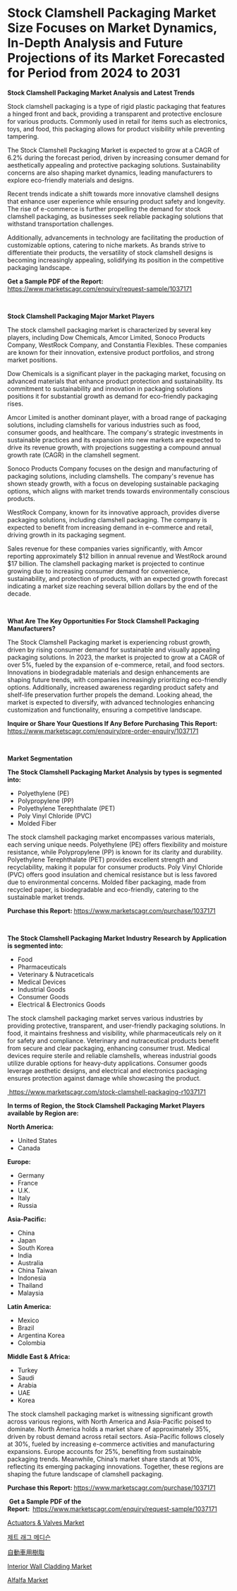 <p><h1>Stock Clamshell Packaging Market Size Focuses on Market Dynamics, In-Depth Analysis and Future Projections of its Market Forecasted for Period from 2024 to 2031</h1></p><p><strong>Stock Clamshell Packaging Market Analysis and Latest Trends</strong></p>
<p><p>Stock clamshell packaging is a type of rigid plastic packaging that features a hinged front and back, providing a transparent and protective enclosure for various products. Commonly used in retail for items such as electronics, toys, and food, this packaging allows for product visibility while preventing tampering. </p><p>The Stock Clamshell Packaging Market is expected to grow at a CAGR of 6.2% during the forecast period, driven by increasing consumer demand for aesthetically appealing and protective packaging solutions. Sustainability concerns are also shaping market dynamics, leading manufacturers to explore eco-friendly materials and designs. </p><p>Recent trends indicate a shift towards more innovative clamshell designs that enhance user experience while ensuring product safety and longevity. The rise of e-commerce is further propelling the demand for stock clamshell packaging, as businesses seek reliable packaging solutions that withstand transportation challenges. </p><p>Additionally, advancements in technology are facilitating the production of customizable options, catering to niche markets. As brands strive to differentiate their products, the versatility of stock clamshell designs is becoming increasingly appealing, solidifying its position in the competitive packaging landscape.</p></p>
<p><strong>Get a Sample PDF of the Report:&nbsp;</strong> <a href="https://www.marketscagr.com/enquiry/request-sample/1037171">https://www.marketscagr.com/enquiry/request-sample/1037171</a></p>
<p>&nbsp;</p>
<p><strong>Stock Clamshell Packaging Major Market Players</strong></p>
<p><p>The stock clamshell packaging market is characterized by several key players, including Dow Chemicals, Amcor Limited, Sonoco Products Company, WestRock Company, and Constantia Flexibles. These companies are known for their innovation, extensive product portfolios, and strong market positions.</p><p>Dow Chemicals is a significant player in the packaging market, focusing on advanced materials that enhance product protection and sustainability. Its commitment to sustainability and innovation in packaging solutions positions it for substantial growth as demand for eco-friendly packaging rises.</p><p>Amcor Limited is another dominant player, with a broad range of packaging solutions, including clamshells for various industries such as food, consumer goods, and healthcare. The company's strategic investments in sustainable practices and its expansion into new markets are expected to drive its revenue growth, with projections suggesting a compound annual growth rate (CAGR) in the clamshell segment.</p><p>Sonoco Products Company focuses on the design and manufacturing of packaging solutions, including clamshells. The company's revenue has shown steady growth, with a focus on developing sustainable packaging options, which aligns with market trends towards environmentally conscious products.</p><p>WestRock Company, known for its innovative approach, provides diverse packaging solutions, including clamshell packaging. The company is expected to benefit from increasing demand in e-commerce and retail, driving growth in its packaging segment.</p><p>Sales revenue for these companies varies significantly, with Amcor reporting approximately $12 billion in annual revenue and WestRock around $17 billion. The clamshell packaging market is projected to continue growing due to increasing consumer demand for convenience, sustainability, and protection of products, with an expected growth forecast indicating a market size reaching several billion dollars by the end of the decade.</p></p>
<p>&nbsp;</p>
<p><strong>What Are The Key Opportunities For Stock Clamshell Packaging Manufacturers?</strong></p>
<p><p>The Stock Clamshell Packaging market is experiencing robust growth, driven by rising consumer demand for sustainable and visually appealing packaging solutions. In 2023, the market is projected to grow at a CAGR of over 5%, fueled by the expansion of e-commerce, retail, and food sectors. Innovations in biodegradable materials and design enhancements are shaping future trends, with companies increasingly prioritizing eco-friendly options. Additionally, increased awareness regarding product safety and shelf-life preservation further propels the demand. Looking ahead, the market is expected to diversify, with advanced technologies enhancing customization and functionality, ensuring a competitive landscape.</p></p>
<p><strong>Inquire or Share Your Questions If Any Before Purchasing This Report:</strong> <a href="https://www.marketscagr.com/enquiry/pre-order-enquiry/1037171">https://www.marketscagr.com/enquiry/pre-order-enquiry/1037171</a></p>
<p>&nbsp;</p>
<p><strong>Market Segmentation</strong></p>
<p><strong>The Stock Clamshell Packaging Market Analysis by types is segmented into:</strong></p>
<p><ul><li>Polyethylene (PE)</li><li>Polypropylene (PP)</li><li>Polyethylene Terephthalate (PET)</li><li>Poly Vinyl Chloride (PVC)</li><li>Molded Fiber</li></ul></p>
<p><p>The stock clamshell packaging market encompasses various materials, each serving unique needs. Polyethylene (PE) offers flexibility and moisture resistance, while Polypropylene (PP) is known for its clarity and durability. Polyethylene Terephthalate (PET) provides excellent strength and recyclability, making it popular for consumer products. Poly Vinyl Chloride (PVC) offers good insulation and chemical resistance but is less favored due to environmental concerns. Molded fiber packaging, made from recycled paper, is biodegradable and eco-friendly, catering to the sustainable market trends.</p></p>
<p><strong>Purchase this Report:&nbsp;</strong><a href="https://www.marketscagr.com/purchase/1037171">https://www.marketscagr.com/purchase/1037171</a></p>
<p>&nbsp;</p>
<p><strong>The Stock Clamshell Packaging Market Industry Research by Application is segmented into:</strong></p>
<p><ul><li>Food</li><li>Pharmaceuticals</li><li>Veterinary & Nutraceticals</li><li>Medical Devices</li><li>Industrial Goods</li><li>Consumer Goods</li><li>Electrical & Electronics Goods</li></ul></p>
<p><p>The stock clamshell packaging market serves various industries by providing protective, transparent, and user-friendly packaging solutions. In food, it maintains freshness and visibility, while pharmaceuticals rely on it for safety and compliance. Veterinary and nutraceutical products benefit from secure and clear packaging, enhancing consumer trust. Medical devices require sterile and reliable clamshells, whereas industrial goods utilize durable options for heavy-duty applications. Consumer goods leverage aesthetic designs, and electrical and electronics packaging ensures protection against damage while showcasing the product.</p></p>
<p><a href="https://www.marketscagr.com/stock-clamshell-packaging-r1037171">&nbsp;https://www.marketscagr.com/stock-clamshell-packaging-r1037171</a></p>
<p><strong>In terms of Region, the Stock Clamshell Packaging Market Players available by Region are:</strong></p>
<p>
    <p> <strong> North America: </strong>
        <ul>
            <li>United States</li>
            <li>Canada</li>
        </ul>
        </p> 
    <p> <strong> Europe: </strong>
        <ul>
            <li>Germany</li>
            <li>France</li>
            <li>U.K.</li>
            <li>Italy</li>
            <li>Russia</li>
        </ul>
        </p> 
    <p> <strong> Asia-Pacific: </strong>
        <ul>
            <li>China</li>
            <li>Japan</li>
            <li>South Korea</li>
            <li>India</li>
            <li>Australia</li>
            <li>China Taiwan</li>
            <li>Indonesia</li>
            <li>Thailand</li>
            <li>Malaysia</li>
        </ul>
        </p> 
    <p> <strong> Latin America: </strong>
        <ul>
            <li>Mexico</li>
            <li>Brazil</li>
            <li>Argentina Korea</li>
            <li>Colombia</li>
        </ul>
        </p> 
    <p> <strong> Middle East & Africa: </strong>
        <ul>
            <li>Turkey</li>
            <li>Saudi</li>
            <li>Arabia</li>
            <li>UAE</li>
            <li>Korea</li>
        </ul>
    </p>
    </p>
<p><p>The stock clamshell packaging market is witnessing significant growth across various regions, with North America and Asia-Pacific poised to dominate. North America holds a market share of approximately 35%, driven by robust demand across retail sectors. Asia-Pacific follows closely at 30%, fueled by increasing e-commerce activities and manufacturing expansions. Europe accounts for 25%, benefiting from sustainable packaging trends. Meanwhile, China’s market share stands at 10%, reflecting its emerging packaging innovations. Together, these regions are shaping the future landscape of clamshell packaging.</p></p>
<p><strong>Purchase this Report: </strong><a href="https://www.marketscagr.com/purchase/1037171">https://www.marketscagr.com/purchase/1037171</a></p>
<p>&nbsp;<strong>Get a Sample PDF of the Report:&nbsp;&nbsp;</strong><a href="https://www.marketscagr.com/enquiry/request-sample/1037171">https://www.marketscagr.com/enquiry/request-sample/1037171</a></p>
<p><strong></strong></p>
<p><p><a href="https://github.com/luckyshygirl/Market-Research-Report-List-6/blob/main/actuators-valves-market.md">Actuators & Valves Market</a></p><p><a href="https://medium.com/@serenitywlt52/jet-lag-medicine-market-%EC%9D%98-%EA%B8%80%EB%A1%9C%EB%B2%8C-%EC%8B%9C%EC%9E%A5-%EA%B0%9C%EC%9A%94%EB%8A%94-%EC%A0%84-%EC%84%B8%EA%B3%84-%EB%B0%8F-%EC%A3%BC%EC%9A%94-%EC%8B%9C%EC%9E%A5%EC%9D%98-%EC%82%B0%EC%97%85%EC%97%90-%EC%98%81%ED%96%A5%EC%9D%84-%EB%AF%B8%EC%B9%98%EB%8A%94-%EC%A3%BC%EC%9A%94-%ED%8A%B8%EB%A0%8C%EB%93%9C%EC%97%90-%EB%8C%80%ED%95%9C-%EB%8F%85%ED%8A%B9%ED%95%9C-%EA%B4%80%EC%A0%90%EC%9D%84-%EC%A0%9C%EA%B3%B5%ED%95%A9%EB%8B%88%EB%8B%A4-248b7a39e763">제트 래그 메디슨</a></p><p><a href="https://medium.com/@cleveborer2023/resins-in-automotive-market-%E3%81%AF-%E3%82%B3%E3%82%B9%E3%83%88%E7%AE%A1%E7%90%86%E3%81%A8%E5%8A%B9%E7%8E%87%E5%90%91%E4%B8%8A%E3%82%92%E5%84%AA%E5%85%88%E3%81%97%E3%81%BE%E3%81%99-%E3%81%95%E3%82%89%E3%81%AB-%E5%A0%B1%E5%91%8A%E6%9B%B8%E3%81%AF%E5%B8%82%E5%A0%B4%E3%81%AE%E9%9C%80%E8%A6%81%E9%9D%A2%E3%81%A8%E4%BE%9B%E7%B5%A6%E9%9D%A2%E3%81%AE%E4%B8%A1%E6%96%B9%E3%82%92%E3%82%AB%E3%83%90%E3%83%BC%E3%81%97%E3%81%A6%E3%81%84%E3%81%BE%E3%81%99-resins-in-8577fb999756">自動車用樹脂</a></p><p><a href="https://issuu.com/reportprime-2/docs/interior-wall-cladding-market-size-_8fd4ac9b194204">Interior Wall Cladding Market</a></p><p><a href="https://www.linkedin.com/pulse/how-alfalfa-market-evolve-growth-analysis-year-2024-2031-uybue?trackingId=1JR79ptXSFy5QefvBMmNTg%3D%3D">Alfalfa Market</a></p></p>